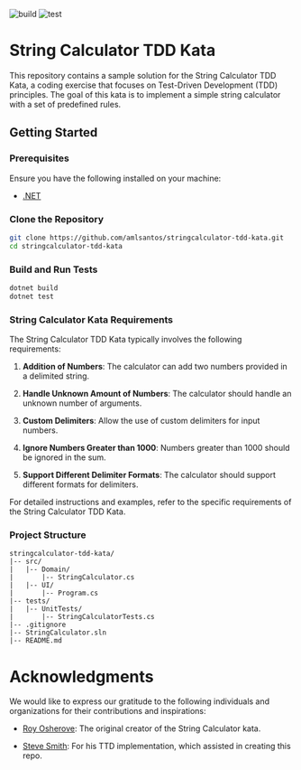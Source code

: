 ![build](https://github.com/amlsantos/stringcalculator-tdd-kata/actions/workflows/build.yml/badge.svg)
![test](https://github.com/amlsantos/stringcalculator-tdd-kata/actions/workflows/test.yml/badge.svg)

# String Calculator TDD Kata

This repository contains a sample solution for the String Calculator TDD Kata, a coding exercise that focuses on Test-Driven Development (TDD) principles. 
The goal of this kata is to implement a simple string calculator with a set of predefined rules.

## Getting Started

### Prerequisites

Ensure you have the following installed on your machine:

- [.NET](https://dotnet.microsoft.com/download)

### Clone the Repository

```bash
git clone https://github.com/amlsantos/stringcalculator-tdd-kata.git
cd stringcalculator-tdd-kata
```

### Build and Run Tests

```bash
dotnet build
dotnet test
```

### String Calculator Kata Requirements

The String Calculator TDD Kata typically involves the following requirements:

1. **Addition of Numbers**: The calculator can add two numbers provided in a delimited string.

2. **Handle Unknown Amount of Numbers**: The calculator should handle an unknown number of arguments.

3. **Custom Delimiters**: Allow the use of custom delimiters for input numbers.

4. **Ignore Numbers Greater than 1000**: Numbers greater than 1000 should be ignored in the sum.

5. **Support Different Delimiter Formats**: The calculator should support different formats for delimiters.

For detailed instructions and examples, refer to the specific requirements of the String Calculator TDD Kata.

### Project Structure
```plaintext
stringcalculator-tdd-kata/
|-- src/
|   |-- Domain/
|       |-- StringCalculator.cs
|   |-- UI/
|       |-- Program.cs
|-- tests/
|   |-- UnitTests/
|       |-- StringCalculatorTests.cs
|-- .gitignore
|-- StringCalculator.sln
|-- README.md
```
# Acknowledgments

We would like to express our gratitude to the following individuals and organizations for their contributions and inspirations:

- [Roy Osherove](http://osherove.com/tdd-kata-1/): The original creator of the String Calculator kata.

- [Steve Smith](https://www.youtube.com/watch?v=H96nnZuQO00): For his TTD implementation, which assisted in creating this repo.

